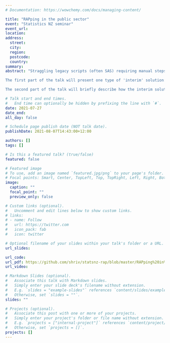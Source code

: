 ```yaml
---
# Documentation: https://wowchemy.com/docs/managing-content/

title: "RAPping in the public sector"
event: "Statistics NZ seminar"
event_url:
location:
address:
  street:
  city:
  region:
  postcode:
  country:
summary:
abstract: "Straggling legacy scripts (often SAS) requiring manual steps are a common 'feature' of data analysis in the public sector. However, refactoring such scripts to modern, reproducible analytical pipelines (RAP) can be challenging due to a lack of IT infrastructure or high complexity. In such situations, interim solutions can at least reduce manual effort and mental overhead.

The first part of the talk will present one type of 'interim' solution: using Python as a glue to create one-click execution pipelines. Manual tasks like downloading data from email, updating new data file names in scripts, running scripts in sequence etc. can be managed with Python and its rich ecosystem of packages. In this talk, I will showcase how three Python packages: `exchangelib`, `jupyter` and `saspy` - can create quick and easy automated versions of legacy SAS code that contain many types of manual steps.

The second part of the talk will briefly describe how the interim solution can be upgraded for longer term use with docker, pipeline orchestration tools and, writing tidy "online" documentation."

# Talk start and end times.
#   End time can optionally be hidden by prefixing the line with `#`.
date: 2021-07-27
date_end: 
all_day: false

# Schedule page publish date (NOT talk date).
publishDate: 2021-08-07T14:43:00+12:00

authors: []
tags: []

# Is this a featured talk? (true/false)
featured: false

# Featured image
# To use, add an image named `featured.jpg/png` to your page's folder. 
# Focal points: Smart, Center, TopLeft, Top, TopRight, Left, Right, BottomLeft, Bottom, BottomRight.
image:
  caption: ""
  focal_point: ""
  preview_only: false

# Custom links (optional).
#   Uncomment and edit lines below to show custom links.
# links:
# - name: Follow
#   url: https://twitter.com
#   icon_pack: fab
#   icon: twitter

# Optional filename of your slides within your talk's folder or a URL.
url_slides:

url_code:
url_pdf: https://github.com/shriv/statsnz-rap/blob/master/RAPping%20in%20the%20public%20sector.pdf
url_video:

# Markdown Slides (optional).
#   Associate this talk with Markdown slides.
#   Simply enter your slide deck's filename without extension.
#   E.g. `slides = "example-slides"` references `content/slides/example-slides.md`.
#   Otherwise, set `slides = ""`.
slides: ""

# Projects (optional).
#   Associate this post with one or more of your projects.
#   Simply enter your project's folder or file name without extension.
#   E.g. `projects = ["internal-project"]` references `content/project/deep-learning/index.md`.
#   Otherwise, set `projects = []`.
projects: []
---
```

